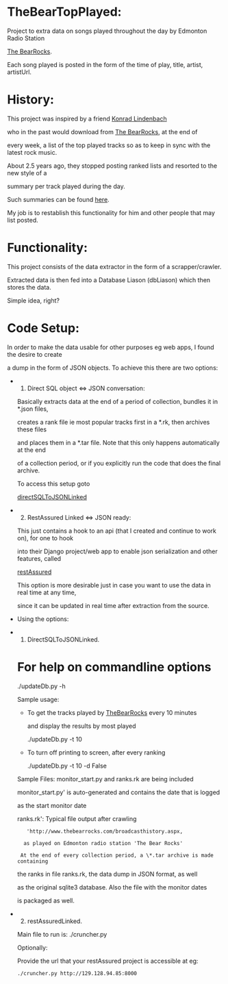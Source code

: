 

TheBearTopPlayed:
=================

Project to extra data on songs played throughout the day by Edmonton Radio Station

  [The BearRocks](http://thebearrocks.com).

Each song played is posted in the form of the time of play, title, artist, artistUrl.


History:
========

  This project was inspired by a friend [Konrad Lindenbach](https://github.com/klindenbach)

  who in the past would download from [The BearRocks](http://thebearrocks.com), at the end of

  every week, a list of the top played tracks so as to keep in sync with the latest rock music. 

  About 2.5 years ago, they stopped posting ranked lists and resorted to the new style of a 

  summary per track played during the day.

  Such summaries can be found [here](http://www.thebearrocks.com/broadcasthistory.aspx).

  My job is to restablish this functionality for him and other people that may list posted.

Functionality:
==============
  This project consists of the data extractor in the form of a scrapper/crawler.
  
   Extracted data is then fed into a Database Liason (dbLiason) which then stores the data.

   Simple idea, right?


Code Setup:
===========
  In order to make the data usable for other purposes eg web apps, I found the desire to create

  a dump in the form of JSON objects. To achieve this there are two options:

  + 1. Direct SQL object <=> JSON conversation:

      Basically extracts data at the end of a period of collection, bundles it in \*.json files,
    
      creates a rank file ie most popular tracks first in a \*.rk, then archives these files
  
      and places them in a \*.tar file. Note that this only happens automatically at the end
  
      of a collection period, or if you explicitly run the code that does the final archive.

      To access this setup goto

	[directSQLToJSONLinked](https://github.com/odeke-em/theBearTopPlayed/directSQLToJSONLinked)


  + 2. RestAssured Linked <=> JSON ready:

      This just contains a hook to an api (that I created and continue to work on), for one to hook

      into their Django project/web app to enable json serialization and other features, called

	[restAssured](https://github.com/odeke-em/restAssured)

      This option is more desirable just in case you want to use the data in real time at any time,

      since it can be updated in real time after extraction from the source.
      

  * Using the options:

   + 1. DirectSQLToJSONLinked.

      For help on commandline options
	  ===================================
		./updateDb.py -h

		Sample usage: 
		+ To get the tracks played by [TheBearRocks](http://thebearrocks.com) every 10 minutes

		  and display the results by most played

		  ./updateDb.py -t 10 

		+ To turn off printing to screen, after every ranking

		  ./updateDb.py -t 10 -d False

		Sample Files: monitor\_start.py and ranks.rk are being included

		monitor\_start.py' is auto-generated and contains the date that is logged

		as the start monitor date

		ranks.rk': Typical file output after crawling

            'http://www.thebearrocks.com/broadcasthistory.aspx, 

           as played on Edmonton radio station 'The Bear Rocks'

		  At the end of every collection period, a \*.tar archive is made containing

	  the ranks in file ranks.rk, the data dump in JSON format, as well

	  as the original sqlite3 database. Also the file with the monitor dates

	  is packaged as well.

  + 2. restAssuredLinked.

	Main file to run is: ./cruncher.py

	Optionally:

	  Provide the url that your restAssured project is accessible at eg:

		./cruncher.py http://129.128.94.85:8000
